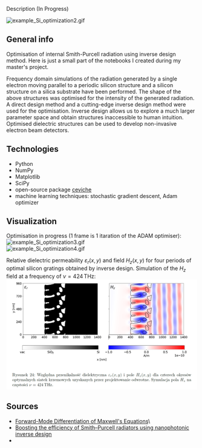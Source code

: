 Description (In Progress)

![example_Si_optimization2.gif](https://github.com/dmytrokovych/iSPR-inverse-design/blob/main/gifs/example_Si_optimization2.gif)


## General info
Optimisation of internal Smith-Purcell radiation using inverse design method. Here is just a small part of the notebooks I created during my master's project.  

Frequency domain simulations of the radiation generated by a single electron moving parallel to
a periodic silicon structure and a silicon structure on a silica substrate have been performed. The
shape of the above structures was optimised for the intensity of the generated radiation. A direct
design method and a cutting-edge inverse design method were used for the optimisation. Inverse
design allows us to explore a much larger parameter space and obtain structures inaccessible to
human intuition. Optimised dielectric structures can be used to develop non-invasive electron beam
detectors.

## Technologies
- Python 
- NumPy
- Matplotlib
- SciPy
- open-source package [ceviche](https://github.com/fancompute/ceviche)
- machine learning techniques: stochastic gradient descent, Adam optimizer 

## Visualization
Optimisation in progress (1 frame is 1 itaration of the ADAM optimiser):\
![example_Si_optimization3.gif](https://github.com/dmytrokovych/iSPR-inverse-design/blob/main/gifs/example_Si_optimization3.gif)\
![example_Si_optimization4.gif](https://github.com/dmytrokovych/iSPR-inverse-design/blob/main/gifs/example_Si_optimization4.gif)

Relative dielectric permeability $\varepsilon_r(x, y)$ and field $H_z(x, y)$ for four periods of optimal silicon gratings obtained by inverse design. Simulation of the $H_z$ field at a frequency of $\nu = 424 \,\mathrm{THz}$:\
![example_Si_optimization4.gif](https://github.com/dmytrokovych/iSPR-inverse-design/blob/main/gifs/MS_example.png)

## Sources
- [Forward-Mode Differentiation of Maxwell's Equations](https://arxiv.org/abs/1908.10507)\
- [Boosting the efficiency of Smith–Purcell radiators using nanophotonic inverse design](https://pubs.acs.org/doi/10.1021/acsphotonics.1c01687)
- 
